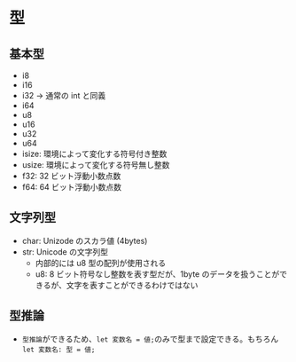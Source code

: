 # 型

## 基本型

- i8
- i16
- i32 -> 通常の int と同義
- i64
- u8
- u16
- u32
- u64
- isize: 環境によって変化する符号付き整数
- usize: 環境によって変化する符号無し整数
- f32: 32 ビット浮動小数点数
- f64: 64 ビット浮動小数点数

## 文字列型

- char: Unizode のスカラ値 (4bytes)
- str: Unicode の文字列型
  - 内部的には u8 型の配列が使用される
  - u8: 8 ビット符号なし整数を表す型だが、1byte のデータを扱うことができるが、文字を表すことができるわけではない

## 型推論

- `型推論`ができるため、`let 変数名 = 値;`のみで型まで設定できる。もちろん`let 変数名: 型 = 値;`

